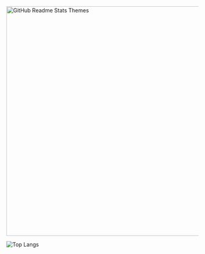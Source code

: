 <img src="https://res.cloudinary.com/anuraghazra/image/upload/v1595174536/grs-themes_l4ynja.png" alt="GitHub Readme Stats Themes" width="600px"/>


![Top Langs](https://github-readme-stats.vercel.app/api/top-langs/?username=anuraghazra\&layout=compact)
